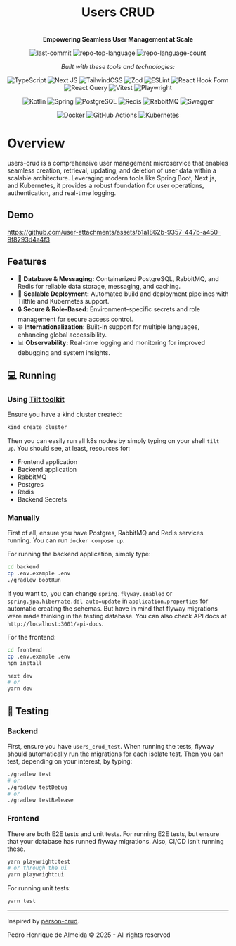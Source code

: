 <div align="center" class="text-center">
  <h1>Users CRUD</h1>
  <br>
  <b>Empowering Seamless User Management at Scale</b>
  <br>
  
  ![last-commit](https://img.shields.io/github/last-commit/qedrohenrique/users-crud?style=flat&logo=git&logoColor=white&color=0080ff)
  ![repo-top-language](https://img.shields.io/github/languages/top/qedrohenrique/users-crud?style=flat&color=0080ff)
  ![repo-language-count](https://img.shields.io/github/languages/count/qedrohenrique/users-crud?style=flat&color=0080ff)

  *Built with these tools and technologies:*
  
  ![TypeScript](https://img.shields.io/badge/TypeScript-3178C6.svg?style=flat&logo=TypeScript&logoColor=white)
  ![Next JS](https://img.shields.io/badge/Next-black?style=flat&logo=next.js&logoColor=white)
  ![TailwindCSS](https://img.shields.io/badge/tailwindcss-%2338B2AC.svg?style=flat&logo=tailwind-css&logoColor=white)
  ![Zod](https://img.shields.io/badge/Zod-3E67B1.svg?style=flat&logo=Zod&logoColor=white)
  ![ESLint](https://img.shields.io/badge/ESLint-4B32C3.svg?style=flat&logo=ESLint&logoColor=white)
  ![React Hook Form](https://img.shields.io/badge/React%20Hook%20Form-EC5990.svg?style=flat&logo=React-Hook-Form&logoColor=white)
  ![React Query](https://img.shields.io/badge/-React%20Query-FF4154?style=flat&logo=react%20query&logoColor=white)
  ![Vitest](https://img.shields.io/badge/Vitest-6E9F18.svg?style=flat&logo=Vitest&logoColor=white)
  ![Playwright](https://img.shields.io/badge/-playwright-%232EAD33?style=flat&logo=Playwright&logoColor=white)

  ![Kotlin](https://img.shields.io/badge/Kotlin-7F52FF.svg?style=flat&logo=Kotlin&logoColor=white)
  ![Spring](https://img.shields.io/badge/spring-%236DB33F.svg?style=flat&logo=spring&logoColor=white)
  ![PostgreSQL](https://img.shields.io/badge/PostgreSQL-4169E1.svg?style=flat&logo=PostgreSQL&logoColor=white)
  ![Redis](https://img.shields.io/badge/Redis-FF4438.svg?style=flat&logo=Redis&logoColor=white)
  ![RabbitMQ](https://img.shields.io/badge/RabbitMQ-FF6600.svg?style=flat&logo=RabbitMQ&logoColor=white)
  ![Swagger](https://img.shields.io/badge/-Swagger-%23Clojure?style=flat&logo=swagger&logoColor=white)

  ![Docker](https://img.shields.io/badge/Docker-2496ED.svg?style=flat&logo=Docker&logoColor=white)
  ![GitHub Actions](https://img.shields.io/badge/GitHub%20Actions-2088FF.svg?style=flat&logo=GitHub-Actions&logoColor=white)
  ![Kubernetes](https://img.shields.io/badge/kubernetes-%23326ce5.svg?style=flat&logo=kubernetes&logoColor=white)


</div>

# Overview

users-crud is a comprehensive user management microservice that enables seamless creation, retrieval, updating, and deletion of user data within a scalable architecture. Leveraging modern tools like Spring Boot, Next.js, and Kubernetes, it provides a robust foundation for user operations, authentication, and real-time logging.

## Demo

https://github.com/user-attachments/assets/b1a1862b-9357-447b-a450-9f8293d4a4f3

## Features

<ul class="list-disc pl-4 my-0">
<li class="my-0">🧩 <strong>Database &amp; Messaging:</strong> Containerized PostgreSQL, RabbitMQ, and Redis for reliable data storage, messaging, and caching.</li>
<li class="my-0">🚀 <strong>Scalable Deployment:</strong> Automated build and deployment pipelines with Tiltfile and Kubernetes support.</li>
<li class="my-0">🔒 <strong>Secure &amp; Role-Based:</strong> Environment-specific secrets and role management for secure access control.</li>
<li class="my-0">🌐 <strong>Internationalization:</strong> Built-in support for multiple languages, enhancing global accessibility.</li>
<li class="my-0">📊 <strong>Observability:</strong> Real-time logging and monitoring for improved debugging and system insights.</li>
</ul>

## 💻 Running

### Using [Tilt toolkit](https://tilt.dev)

Ensure you have a kind cluster created:

```bash
kind create cluster
```

Then you can easily run all k8s nodes by simply typing on your shell `tilt up`.
You should see, at least, resources for:
- Frontend application
- Backend application
- RabbitMQ
- Postgres
- Redis
- Backend Secrets

### Manually

First of all, ensure you have Postgres, RabbitMQ and Redis services running.
You can run `docker compose up`.

For running the backend application, simply type:
```bash
cd backend
cp .env.example .env
./gradlew bootRun
```
If you want to, you can change `spring.flyway.enabled` or `spring.jpa.hibernate.ddl-auto=update` in `application.properties` for automatic creating the schemas.
But have in mind that flyway migrations were made thinking in the testing database.
You can also check API docs at `http://localhost:3001/api-docs`.

For the frontend:
```bash
cd frontend
cp .env.example .env
npm install

next dev
# or
yarn dev
```

## 🧪 Testing

### Backend

First, ensure you have `users_crud_test`. When running the tests, flyway should automatically run the migrations for each isolate test.
Then you can test, depending on your interest, by typing:

```bash
./gradlew test
# or
./gradlew testDebug
# or
./gradlew testRelease
```

### Frontend

There are both E2E tests and unit tests.
For running E2E tests, but ensure that your database has runned flyway migrations.
Also, CI/CD isn't running these.
```bash
yarn playwright:test
# or through the ui
yarn playwright:ui
```

For running unit tests:
```bash
yarn test
```

---

Inspired by [person-crud](https://github.com/KozielGPC/person-crud).

Pedro Henrique de Almeida © 2025 - All rights reserved
